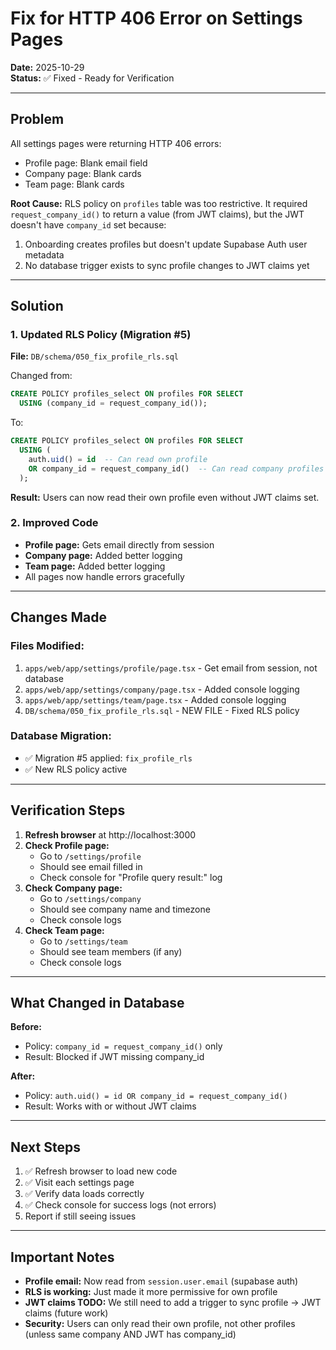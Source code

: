 # Fix for HTTP 406 Error on Settings Pages

**Date:** 2025-10-29  
**Status:** ✅ Fixed - Ready for Verification

---

## Problem

All settings pages were returning HTTP 406 errors:
- Profile page: Blank email field
- Company page: Blank cards
- Team page: Blank cards

**Root Cause:** RLS policy on `profiles` table was too restrictive. It required `request_company_id()` to return a value (from JWT claims), but the JWT doesn't have `company_id` set because:
1. Onboarding creates profiles but doesn't update Supabase Auth user metadata
2. No database trigger exists to sync profile changes to JWT claims yet

---

## Solution

### 1. Updated RLS Policy (Migration #5)
**File:** `DB/schema/050_fix_profile_rls.sql`

Changed from:
```sql
CREATE POLICY profiles_select ON profiles FOR SELECT
  USING (company_id = request_company_id());
```

To:
```sql
CREATE POLICY profiles_select ON profiles FOR SELECT
  USING (
    auth.uid() = id  -- Can read own profile
    OR company_id = request_company_id()  -- Can read company profiles if JWT has company_id
  );
```

**Result:** Users can now read their own profile even without JWT claims set.

### 2. Improved Code
- **Profile page:** Gets email directly from session
- **Company page:** Added better logging
- **Team page:** Added better logging
- All pages now handle errors gracefully

---

## Changes Made

### Files Modified:
1. `apps/web/app/settings/profile/page.tsx` - Get email from session, not database
2. `apps/web/app/settings/company/page.tsx` - Added console logging
3. `apps/web/app/settings/team/page.tsx` - Added console logging
4. `DB/schema/050_fix_profile_rls.sql` - NEW FILE - Fixed RLS policy

### Database Migration:
- ✅ Migration #5 applied: `fix_profile_rls`
- ✅ New RLS policy active

---

## Verification Steps

1. **Refresh browser** at http://localhost:3000
2. **Check Profile page:**
   - Go to `/settings/profile`
   - Should see email filled in
   - Check console for "Profile query result:" log
3. **Check Company page:**
   - Go to `/settings/company`
   - Should see company name and timezone
   - Check console logs
4. **Check Team page:**
   - Go to `/settings/team`
   - Should see team members (if any)
   - Check console logs

---

## What Changed in Database

**Before:**
- Policy: `company_id = request_company_id()` only
- Result: Blocked if JWT missing company_id

**After:**
- Policy: `auth.uid() = id OR company_id = request_company_id()`
- Result: Works with or without JWT claims

---

## Next Steps

1. ✅ Refresh browser to load new code
2. ✅ Visit each settings page
3. ✅ Verify data loads correctly
4. ✅ Check console for success logs (not errors)
5. Report if still seeing issues

---

## Important Notes

- **Profile email:** Now read from `session.user.email` (supabase auth)
- **RLS is working:** Just made it more permissive for own profile
- **JWT claims TODO:** We still need to add a trigger to sync profile → JWT claims (future work)
- **Security:** Users can only read their own profile, not other profiles (unless same company AND JWT has company_id)

